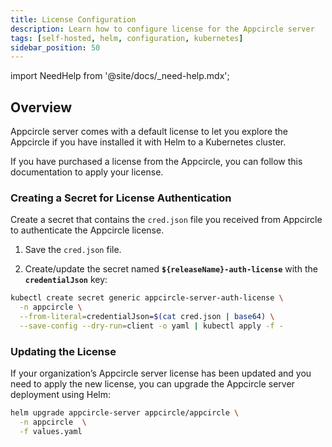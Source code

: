 ```yaml
---
title: License Configuration
description: Learn how to configure license for the Appcircle server
tags: [self-hosted, helm, configuration, kubernetes]
sidebar_position: 50
---
```


import NeedHelp from '@site/docs/\_need-help.mdx';

## Overview

Appcircle server comes with a default license to let you explore the Appcircle if you have installed it with Helm to a Kubernetes cluster.

If you have purchased a license from the Appcircle, you can follow this documentation to apply your license.

### Creating a Secret for License Authentication

Create a secret that contains the `cred.json` file you received from Appcircle to authenticate the Appcircle license.

1. Save the `cred.json` file.

2. Create/update the secret named **`${releaseName}-auth-license`** with the **`credentialJson`** key:

```bash
kubectl create secret generic appcircle-server-auth-license \
  -n appcircle \
  --from-literal=credentialJson=$(cat cred.json | base64) \
  --save-config --dry-run=client -o yaml | kubectl apply -f -
```

### Updating the License

If your organization’s Appcircle server license has been updated and you need to apply the new license, you can upgrade the Appcircle server deployment using Helm:

```bash
helm upgrade appcircle-server appcircle/appcircle \
  -n appcircle  \
  -f values.yaml
```

<NeedHelp />